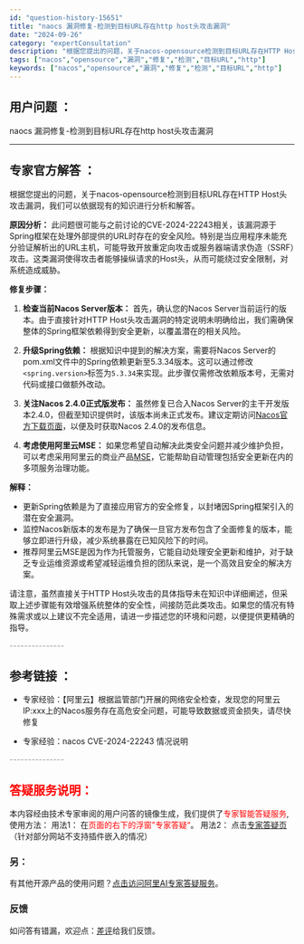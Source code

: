 ```yaml
---
id: "question-history-15651"
title: "naocs 漏洞修复-检测到目标URL存在http host头攻击漏洞"
date: "2024-09-26"
category: "expertConsultation"
description: "根据您提出的问题，关于nacos-opensource检测到目标URL存在HTTP Host头攻击漏洞，我们可以依据现有的知识进行分析和解答。**原因分析：**此问题很可能与之前讨论的CVE-2024-22243相关，该漏洞源于Spring框架在处理外部提供的URL时存在的安全风险。特别是当应用程序"
tags: ["nacos","opensource","漏洞","修复","检测","目标URL","http"]
keywords: ["nacos","opensource","漏洞","修复","检测","目标URL","http"]
---
```


## 用户问题 ： 
 naocs 漏洞修复-检测到目标URL存在http host头攻击漏洞  

---------------
## 专家官方解答 ：

根据您提出的问题，关于nacos-opensource检测到目标URL存在HTTP Host头攻击漏洞，我们可以依据现有的知识进行分析和解答。

**原因分析：**
此问题很可能与之前讨论的CVE-2024-22243相关，该漏洞源于Spring框架在处理外部提供的URL时存在的安全风险。特别是当应用程序未能充分验证解析出的URL主机，可能导致开放重定向攻击或服务器端请求伪造（SSRF）攻击。这类漏洞使得攻击者能够操纵请求的Host头，从而可能绕过安全限制，对系统造成威胁。

**修复步骤：**
1. **检查当前Nacos Server版本：** 首先，确认您的Nacos Server当前运行的版本。由于直接针对HTTP Host头攻击漏洞的特定说明未明确给出，我们需确保整体的Spring框架依赖得到安全更新，以覆盖潜在的相关风险。

2. **升级Spring依赖：** 根据知识中提到的解决方案，需要将Nacos Server的pom.xml文件中的Spring依赖更新至5.3.34版本。这可以通过修改`<spring.version>`标签为`5.3.34`来实现。此步骤仅需修改依赖版本号，无需对代码或接口做额外改动。

3. **关注Nacos 2.4.0正式版发布：** 虽然修复已合入Nacos Server的主干开发版本2.4.0，但截至知识提供时，该版本尚未正式发布。建议定期访问[Nacos官方下载页面](https://nacos.io/download/nacos-server/)，以便及时获取Nacos 2.4.0的发布信息。

4. **考虑使用阿里云MSE：** 如果您希望自动解决此类安全问题并减少维护负担，可以考虑采用阿里云的商业产品[MSE](https://nacos.io/cloud/?from=wuyi)，它能帮助自动管理包括安全更新在内的多项服务治理功能。

**解释：**
- 更新Spring依赖是为了直接应用官方的安全修复，以封堵因Spring框架引入的潜在安全漏洞。
- 监控Nacos新版本的发布是为了确保一旦官方发布包含了全面修复的版本，能够立即进行升级，减少系统暴露在已知风险下的时间。
- 推荐阿里云MSE是因为作为托管服务，它能自动处理安全更新和维护，对于缺乏专业运维资源或希望减轻运维负担的团队来说，是一个高效且安全的解决方案。

请注意，虽然直接关于HTTP Host头攻击的具体指导未在知识中详细阐述，但采取上述步骤能有效增强系统整体的安全性，间接防范此类攻击。如果您的情况有特殊需求或以上建议不完全适用，请进一步描述您的环境和问题，以便提供更精确的指导。


<font color="#949494">---------------</font> 


## 参考链接 ：

* 专家经验：【阿里云】根据监管部门开展的网络安全检查，发现您的阿里云IP:xxx上的Nacos服务存在高危安全问题，可能导致数据或资金损失，请尽快修复 
 
 * 专家经验：nacos CVE-2024-22243 情况说明 


 <font color="#949494">---------------</font> 
 


## <font color="#FF0000">答疑服务说明：</font> 

本内容经由技术专家审阅的用户问答的镜像生成，我们提供了<font color="#FF0000">专家智能答疑服务</font>,使用方法：
用法1： 在<font color="#FF0000">页面的右下的浮窗”专家答疑“</font>。
用法2： 点击[专家答疑页](https://answer.opensource.alibaba.com/docs/intro)（针对部分网站不支持插件嵌入的情况）
### 另：


有其他开源产品的使用问题？[点击访问阿里AI专家答疑服务](https://answer.opensource.alibaba.com/docs/intro)。
### 反馈
如问答有错漏，欢迎点：[差评](https://ai.nacos.io/user/feedbackByEnhancerGradePOJOID?enhancerGradePOJOId=16235)给我们反馈。

